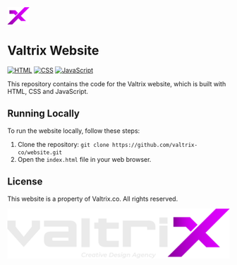 <img src="./assets/svgs/valtrix-icon.svg" alt="Valtrix Icon" width="50"/>

# Valtrix Website

[![HTML](https://img.shields.io/badge/-HTML-61DAFB?logo=HTML5&logoColor=d64d1d&color=24272f)](https://developer.mozilla.org/en-US/docs/Web/Guide/HTML/HTML5)
[![CSS](https://img.shields.io/badge/-CSS-61DAFB?logo=CSS3&logoColor=3e66f4&color=24272f)](https://developer.mozilla.org/en-US/docs/Web/CSS)
[![JavaScript](https://img.shields.io/badge/-JavaScript-61DAFB?logo=JavaScript&logoColor=f2df00&color=24272f)](https://developer.mozilla.org/en-US/docs/Web/JavaScript)

This repository contains the code for the Valtrix website, which is built with HTML, CSS and JavaScript.

## Running Locally

To run the website locally, follow these steps:

1. Clone the repository: `git clone https://github.com/valtrix-co/website.git`
2. Open the `index.html` file in your web browser.

## License

This website is a property of Valtrix.co. All rights reserved.

<kbd>
<img src="./assets/img/ValtrixLightTransparent.png" alt="Valtrix Logo" width="992"/>
</kbd>
